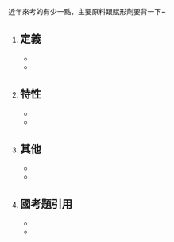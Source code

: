 近年來考的有少一點，主要原料跟賦形劑要背一下~
1. **定義**
	- 
	- 
	- 
2. **特性**
	- 
	- 
	- 
3. **其他**
	- 
	- 
	- 
4. **國考題引用**
	- 
	- 
	- 